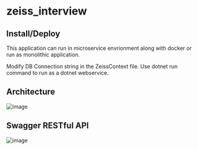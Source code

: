 # zeiss_interview

## Install/Deploy
This application can run in microservice envrionment along with docker or run as monolithic application.

Modify DB Connection string in the ZeissContext file. Use dotnet run command to run as a dotnet webservice.

## Architecture
![image](https://user-images.githubusercontent.com/11232749/182279885-01714baf-24aa-457c-99f9-89bfc0cf2661.png)

## Swagger RESTful API
![image](https://user-images.githubusercontent.com/11232749/182280193-32ac08f8-8737-4bf4-92da-d8e8b8a786ef.png)

